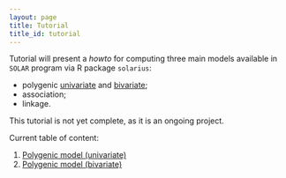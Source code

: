 ```yaml
---
layout: page
title: Tutorial
title_id: tutorial
---
```


Tutorial will present a *howto* for computing three main models available in `SOLAR` program via R package `solarius`:

* polygenic [univariate](pages/polygenic/polygenic.html) and [bivariate](pages/bivariate/bivariate.html);
* association; 
* linkage.

This tutorial is not yet complete, as it is an ongoing project.

Current table of content:

1. [Polygenic model (univariate)](pages/polygenic/polygenic.html)
2. [Polygenic model (bivariate)](pages/bivariate/bivariate.html)
